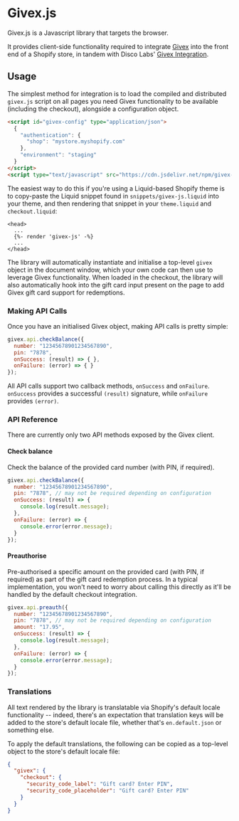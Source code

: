 # Givex.js
Givex.js is a Javascript library that targets the browser.

It provides client-side functionality required to integrate [Givex](https://www.givex.com) into the front end of a Shopify store, in tandem with Disco Labs' [Givex Integration](https://givex.discolabs.com).

## Usage
The simplest method for integration is to load the compiled and distributed `givex.js` script on all pages you need Givex functionality to be available (including the checkout), alongside a configuration object.

```html
<script id="givex-config" type="application/json">
  {
    "authentication": {
      "shop": "mystore.myshopify.com"
    },
    "environment": "staging"
  }
</script>
<script type="text/javascript" src="https://cdn.jsdelivr.net/npm/givex-js@0.1.0/dist/givex.js"></script>
```

The easiest way to do this if you're using a Liquid-based Shopify theme is to copy-paste the Liquid snippet found in `snippets/givex-js.liquid` into your theme, and then rendering that snippet in your `theme.liquid` and `checkout.liquid`:

```liquid
<head>
  ...
  {%- render 'givex-js' -%}
  ...
</head>
```

The library will automatically instantiate and initialise a top-level `givex` object in the document window, which your own code can then use to leverage Givex functionality.
When loaded in the checkout, the library will also automatically hook into the gift card input present on the page to add Givex gift card support for redemptions.

### Making API Calls
Once you have an initialised Givex object, making API calls is pretty simple:

```js
givex.api.checkBalance({
  number: "12345678901234567890",
  pin: "7878",
  onSuccess: (result) => { },
  onFailure: (error) => { }
});
```

All API calls support two callback methods, `onSuccess` and `onFailure`.
`onSuccess` provides a successful `(result)` signature, while `onFailure` provides `(error)`.

### API Reference
There are currently only two API methods exposed by the Givex client.

#### Check balance
Check the balance of the provided card number (with PIN, if required).

```js
givex.api.checkBalance({
  number: "12345678901234567890",
  pin: "7878", // may not be required depending on configuration
  onSuccess: (result) => {
    console.log(result.message);
  },
  onFailure: (error) => {
    console.error(error.message);
  }
});
```

#### Preauthorise
Pre-authorised a specific amount on the provided card (with PIN, if required) as part of the gift card redemption process.
In a typical implementation, you won't need to worry about calling this directly as it'll be handled by the default checkout integration.

```js
givex.api.preauth({
  number: "12345678901234567890",
  pin: "7878", // may not be required depending on configuration
  amount: "17.95",
  onSuccess: (result) => {
    console.log(result.message);
  },
  onFailure: (error) => {
    console.error(error.message);
  }
});
```

### Translations
All text rendered by the library is translatable via Shopify's default locale functionality -- indeed, there's an expectation that translation keys will be added to the store's default locale file, whether that's `en.default.json` or something else.

To apply the default translations, the following can be copied as a top-level object to the store's default locale file:

```json
{
  "givex": {
    "checkout": {
      "security_code_label": "Gift card? Enter PIN",
      "security_code_placeholder": "Gift card? Enter PIN"
    }
  }
}
```
